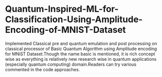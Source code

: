 # Quantum-Inspired-ML-for-Classification-Using-Amplitude-Encoding-of-MNIST-Dataset

Implemented Classical pre and quantum emulation and post processing on classical processor of Basic Quantum Algorithm using Amplitude encoding for MNiST Dataset.Though the name basic is mentioned, it is rich concept wise as everything is relatively new research wise in quantum applications (especially quantum computing) domain.Readers can try various commented in the code approaches.
